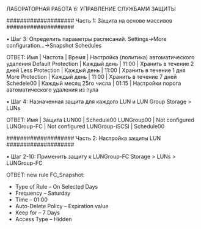 ЛАБОРАТОРНАЯ РАБОТА 6: УПРАВЛЕНИЕ СЛУЖБАМИ ЗАЩИТЫ 

#################### Часть 1: Защита на основе массивов ####################

• Шаг 3: Определить параметры расписаний.
Settings->More configuration…->Snapshot Schedules

ОТВЕТ:
Имя                | Частота                 | Время | Настройка (политика) автоматического удаления 
Default Protection | Каждый день             | 11:00 | Хранить в течение 2 дней
Less Protection    | Каждый день             | 11:00 | Хранить в течение 1 дня
More Protection    | Каждый день             | 11:00 | Хранить в течение 7 дней
Schedele00         | Каждый месяц 25го числа | 01:15 | Настройки порога автоматического удаления из пула


• Шаг 4: Назначенная защита для каждого LUN и LUN Group
Storage > LUNs

ОТВЕТ:
Имя            | Защита
LUN00          | Schedule00
LUNGroup00     | Not configured
LUNGroup-FC    | Not configured
LUNGroup-iSCSI | Schedule00

#################### Часть 2: Настройка защиты LUN ####################

• Шаг 2-10: Применить защиту к LUNGroup-FC
Storage > LUNs > LUNGroup-FC

ОТВЕТ:
new rule FC_Snapshot:
- Type of Rule – On Selected Days
- Frequency – Saturday
- Time – 01:00
- Auto-Delete Policy – Expiration value
- Keep for – 7 Days
- Access Type – Hidden